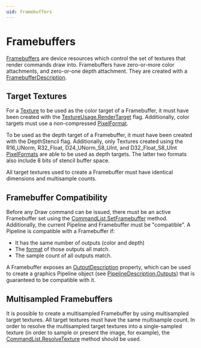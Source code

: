 ```yaml
---
uid: framebuffers
---
```


# Framebuffers

[Framebuffers](xref:Veldrid.Framebuffer) are device resources which control the set of textures that render commands draw into. Framebuffers have zero-or-more color attachments, and zero-or-one depth attachment. They are created with a [FramebufferDescription](xref:Veldrid.FramebufferDescription).

## Target Textures

For a [Texture](xref:Veldrid.Texture) to be used as the color target of a Framebuffer, it must have been created with the [TextureUsage.RenderTarget](xref:Veldrid.TextureUsage) flag. Additionally, color targets must use a non-compressed [PixelFormat](xref:Veldrid.PixelFormat).

To be used as the depth target of a Framebuffer, it must have been created with the DepthStencil flag. Additionally, only Textures created using the R16_UNorm, R32_Float, D24_UNorm_S8_UInt, and D32_Float_S8_UInt [PixelFormats](xref:Veldrid.PixelFormat) are able to be used as depth targets. The latter two formats also include 8 bits of stencil buffer space.

All target textures used to create a Framebuffer must have identical dimensions and multisample counts.

## Framebuffer Compatibility

Before any Draw command can be issued, there must be an active Framebuffer set using the [CommandList.SetFramebuffer](xref:Veldrid.CommandList#Veldrid_CommandList_SetFramebuffer_Veldrid_Framebuffer_) method. Additionally, the current Pipeline and Framebuffer must be "compatible". A Pipeline is compatible with a Framebuffer if:

* It has the same number of outputs (color and depth)
* The [format](xref:Veldrid.PixelFormat) of those outputs all match.
* The sample count of all outputs match.

A Framebuffer exposes an [OutputDescription](xref:Veldrid.Framebuffer#Veldrid_Framebuffer_OutputDescription) property, which can be used to create a graphics Pipeline object (see [PipelineDescription.Outputs](xref:Veldrid.GraphicsPipelineDescription#Veldrid_GraphicsPipelineDescription_Outputs)) that is guaranteed to be compatible with it.

## Multisampled Framebuffers

It is possible to create a multisampled Framebuffer by using multisampled target textures. All target textures must have the same multisample count. In order to resolve the multisampled target textures into a single-sampled texture (in order to sample or present the image, for example), the [CommandList.ResolveTexture](xref:Veldrid.CommandList#Veldrid_CommandList_ResolveTexture_Veldrid_Texture_Veldrid_Texture_) method should be used.